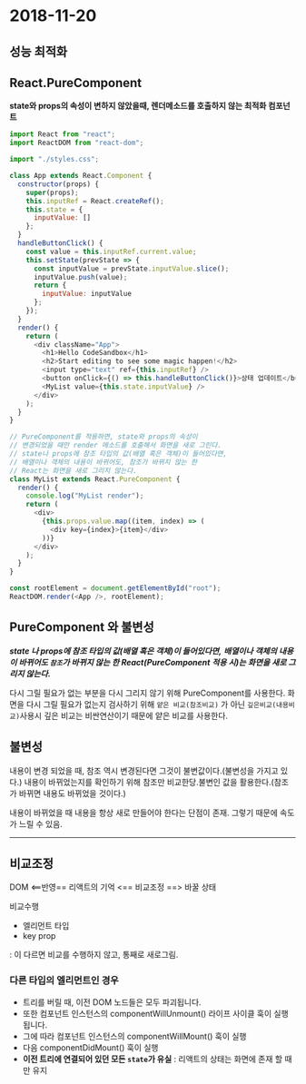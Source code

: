 # 2018-11-20

## 성능 최적화
## React.PureComponent

**state와 props의 속성이 변하지 않았을때, 렌더메소드를 호출하지 않는 최적화 컴포넌트**

```js
import React from "react";
import ReactDOM from "react-dom";

import "./styles.css";

class App extends React.Component {
  constructor(props) {
    super(props);
    this.inputRef = React.createRef();
    this.state = {
      inputValue: []
    };
  }
  handleButtonClick() {
    const value = this.inputRef.current.value;
    this.setState(prevState => {
      const inputValue = prevState.inputValue.slice();
      inputValue.push(value);
      return {
        inputValue: inputValue
      };
    });
  }
  render() {
    return (
      <div className="App">
        <h1>Hello CodeSandbox</h1>
        <h2>Start editing to see some magic happen!</h2>
        <input type="text" ref={this.inputRef} />
        <button onClick={() => this.handleButtonClick()}>상태 업데이트</button>
        <MyList value={this.state.inputValue} />
      </div>
    );
  }
}

// PureComponent를 적용하면, state와 props의 속성이
// 변경되었을 때만 render 메소드를 호출해서 화면을 새로 그린다.
// state나 props에 참조 타입의 값(배열 혹은 객체)이 들어있다면,
// 배열이나 객체의 내용이 바뀌어도, 참조가 바뀌지 않는 한
// React는 화면을 새로 그리지 않는다.
class MyList extends React.PureComponent {
  render() {
    console.log("MyList render");
    return (
      <div>
        {this.props.value.map((item, index) => (
          <div key={index}>{item}</div>
        ))}
      </div>
    );
  }
}

const rootElement = document.getElementById("root");
ReactDOM.render(<App />, rootElement);


```

## PureComponent 와 불변성

***state 나 props에 참조 타입의 값(배열 혹은 객체)이 들어있다면,***
***배열이나 객체의 내용이 바뀌어도 `참조`가 바뀌지 않는 한***
***React(PureComponent 적용 시)는 화면을 새로 그리지 않는다.***

다시 그릴 필요가 없는 부분을 다시 그리지 않기 위해 PureComponent를 사용한다.
화면을 다시 그릴 필요가 없는지 검사하기 위해 `얕은 비교(참조비교)` 가 아닌 `깊은비교(내용비교)`사용시
깊은 비교는 비싼연산이기 때문에 얕은 비교를 사용한다.

## 불변성

내용이 변경 되었을 때, 참조 역시 변경된다면 그것이 불변값이다.(불변성을 가지고 있다.)
내용이 바뀌었는지를 확인하기 위해 참조만 비교한당.불변인 값을 활용한다.(참조가 바뀌면 내용도 바뀌었을 것이다.)

내용이 바뀌었을 때 내용을 항상 새로 만들어야 한다는 단점이 존재. 그렇기 때문에 속도가 느릴 수 있음.

---

## 비교조정

DOM <==반영== 리액트의 기억  <== 비교조정 ==> 바꿀 상태

비교수행

- 엘리먼트 타입
- key prop

: 이 다르면 비교를 수행하지 않고, 통째로 새로그림.

### 다른 타입의 엘리먼트인 경우
- 트리를 버릴 때, 이전 DOM 노드들은 모두 파괴됩니다.
- 또한 컴포넌트 인스턴스의 componentWillUnmount() 라이프 사이클 훅이 실행됩니다. 
- 그에 따라 컴포넌트 인스턴스의 componentWillMount() 훅이 실행
- 다음 componentDidMount() 훅이 실행
- **이전 트리에 연결되어 있던 모든 `state`가 유실**
: 리액트의 상태는 화면에 존재 할 때만 유지

